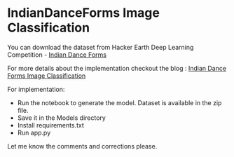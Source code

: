 # IndianDanceForms Image Classification

You can download the dataset from Hacker Earth Deep Learning Competition - [Indian Dance Forms](https://www.kaggle.com/raoofnaushad/indian-dance-forms-1336-images)

For more details about the implementation checkout the blog :
[Indian Dance Forms Image Classification](https://medium.com/@raoofnaushad7/indian-dance-forms-hacker-earth-image-classification-using-transfer-learning-and-tuning-with-b6cbe7a0fc78)

For implementation:
* Run the notebook to generate the model. Dataset is available in the zip file.
* Save it in the Models directory
* Install requirements.txt
* Run app.py

Let me know the comments and corrections please.
